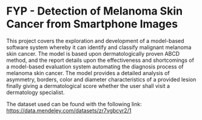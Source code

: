# FYP - Detection of Melanoma Skin Cancer from Smartphone Images

This project covers the exploration and development of a model-based software system whereby it can identify and classify malignant melanoma skin cancer. The model is based upon dermatologically proven ABCD method, and the report details upon the effectiveness and shortcomings of a model-based evaluation system automating the diagnosis process of melanoma skin cancer. The model provides a detailed analysis of asymmetry, borders, color and diameter characteristics of a provided lesion finally giving a dermatological score whether the user shall visit a dermatology specialist.

The dataset used can be found with the following link: https://data.mendeley.com/datasets/zr7vgbcyr2/1
